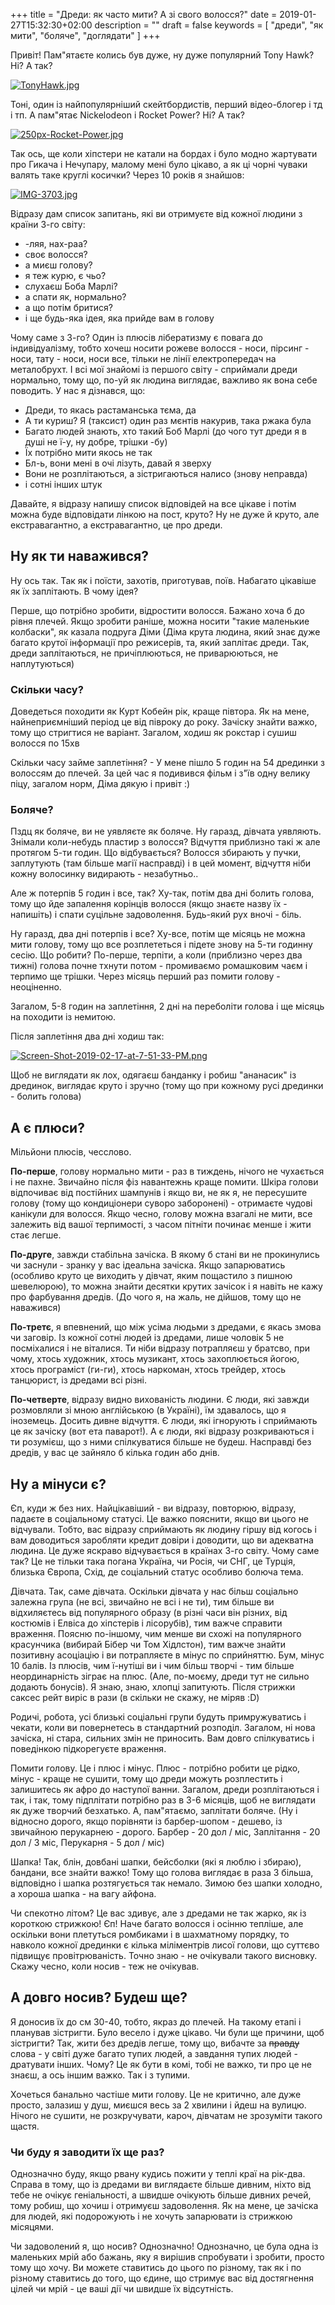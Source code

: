 +++
title = "Дреди: як часто мити? А зі свого волосся?"
date = 2019-01-27T15:32:30+02:00
description = ""
draft = false
keywords = [ "дреди", "як мити", "боляче", "доглядати" ]
+++

Привіт! Пам"ятаєте колись був дуже, ну дуже популярний Tony Hawk? Ні?
А так?

[![TonyHawk.jpg](https://i.postimg.cc/N0psqSVy/TonyHawk.jpg)](https://postimg.cc/xkNDLx9Y)

Тоні, один із найпопулярніший скейтбордистів, перший відео-блогер і тд і тп.
А пам"ятає Nickelodeon i Rocket Power? Ні? А так?

[![250px-Rocket-Power.jpg](https://i.postimg.cc/26D4Mqsj/250px-Rocket-Power.jpg)](https://postimg.cc/wtwysBxn)

Так ось, ще коли хіпстери не катали на бордах і було модно жартувати про Гикача і Нечупару, малому мені було цікаво,
а як ці чорні чуваки валять таке круглі косички? Через 10 років я знайшов:

[![IMG-3703.jpg](https://i.postimg.cc/Px5qCTZz/IMG-3703.jpg)](https://postimg.cc/cKPWjqFr)

Відразу дам список запитань, які ви отримуєте від кожної людини з країни 3-го світу:

- -ляя, нах-раа?
- своє волосся?
- а миєш голову?
- я теж курю, є чьо?
- слухаєш Боба Марлі?
- а спати як, нормально?
- а що потім бритися?
- і ще будь-яка ідея, яка прийде вам в голову

Чому саме з 3-го? 
Один із плюсів лібератизму є повага до індивідуалізму, тобто хочеш носити рожеве волосся - носи, пірсинг - носи, тату - носи,
носи все, тільки не лінії електропередач на металобрухт. І всі мої знайомі із першого світу - сприймали дреди нормально, тому що,
по-уй як людина виглядає, важливо як вона себе поводить. У нас я дізнався, що:

- Дреди, то якась растаманська тєма, да
- А ти куриш? Я (таксист) один раз мєнтів накурив, така ржака була
- Багато людей знають, хто такий Боб Марлі (до чого тут дреди я в душі не ї-у, ну добре, трішки -бу)
- Їх потрібно мити якось не так
- Бл-ь, вони мені в очі лізуть, давай я зверху
- Вони не розплітаються, а зістригаються налисо (знову неправда)
- і сотні інших штук

Давайте, я відразу напишу список відповідей на все цікаве і потім можна буде відповідати лінкою на пост, круто? Ну не дуже й круто, але екстравагантно, а екстравагантно, це про дреди.


## Ну як ти наважився?

Ну ось так. Так як і поїсти, захотів, приготував, поїв. Набагато цікавіше як їх заплітають.
В чому ідея?

Перше, що потрібно зробити, відростити волосся. Бажано хоча б до рівня плечей. Якщо зробити раніше, можна носити "такие маленькие колбаски",
як казала подруга Діми (Діма крута людина, який знає дуже багато крутої інформації про режисерів, та, який заплітає дреди. Так, дреди заплітаються, не причіплюються, не приварюються, не наплутуються)

### Скільки часу?

Доведеться походити як Курт Кобейн рік, краще півтора. Як на мене, найнеприємніший період це від півроку до року.
Зачіску знайти важко, тому що стригтися не варіант. Загалом, ходиш як рокстар і сушиш волосся по 15хв

Скільки часу займе заплетіння? - У мене пішло 5 годин на 54 дрединки з волоссям до плечей.
За цей час я подивився фільм і з"їв одну велику піцу, загалом норм, Діма дякую і привіт :)

### Боляче? 

Пздц як боляче, ви не уявляєте як боляче. Ну гаразд, дівчата уявляють. Знімали коли-небудь пластир з волосся? Відчуття приблизно такі ж але протягом 5-ти годин.
Що відбувається? Волосся збирають у пучки, заплутують (там більше магії насправді) і в цей момент, відчуття ніби кожну волосинку видирають - незабутньо..

Але ж потерпів 5 годин і все, так? Ху-так, потім два дні болить голова, тому що йде запалення корінців волосся (якщо знаєте назву їх - напишіть) і спати суцільне задоволення. Будь-який рух вночі - біль.

Ну гаразд, два дні потерпів і все? Ху-все, потім ще місяць не можна мити голову, тому що все розплететься і підете знову на 5-ти годинну сесію.
Що робити? По-перше, терпіти, а коли (приблизно через два тижні) голова почне тхнути потом - промиваємо ромашковим чаєм і терпимо ще трішки. 
Через місяць перший раз помити голову - неоціненно.

Загалом, 5-8 годин на заплетіння, 2 дні на переболіти голова і ще місяць на походити із немитою.

Після заплетіння два дні ходиш так:

[![Screen-Shot-2019-02-17-at-7-51-33-PM.png](https://i.postimg.cc/bNRZ0dH0/Screen-Shot-2019-02-17-at-7-51-33-PM.png)](https://postimg.cc/JGG7MrFt)

Щоб не виглядати як лох, одягаєш банданку і робиш "ананасик" із дрединок, виглядає круто і зручно (тому що при кожному русі дрединки - болить голова)

## А є плюси?

Мільйони плюсів, чесслово. 

**По-перше**, голову нормально мити - раз в тиждень, нічого не чухається і не пахне. Звичайно після фіз навантежнь краще помити.
Шкіра голови відпочиває від постійних шампунів і якщо ви, не як я, не пересушите голову (тому що кондиціонери суворо заборонені) - отримаєте чудові канікули для волосся.
Якщо чесно, голову можна взагалі не мити, все залежить від вашої терпимості, з часом пітніти починає менше і жити стає легше.

**По-друге**, завжди стабільна зачіска. В якому б стані ви не прокинулись чи заснули - зранку у вас ідеальна зачіска. 
Якщо запарюватись (особливо круто це виходить у дівчат, яким пощастило з пишною шевелюрою), то можна знайти десятки крутих зачісок і я навіть не кажу про фарбування дредів. (До чого я, на жаль, не дійшов, тому що не наважився)

**По-третє**, я впевнений, що між усіма людьми з дредами, є якась змова чи заговір. Із кожної сотні людей із дредами, лише чоловік 5 не посміхалися і не віталися.
Ти ніби відразу потрапляєш у братсво, при чому, хтось художник, хтось музикант, хтось захоплюється йогою, хтось програміст (ги-ги), хтось наркоман, хтось трейдер, хтось танцюрист, із дредами всі різні.


**По-четверте**, відразу видно вихованість людини. Є люди, які завжди розмовляли зі мною англійською (в Україні), їм здавалось, що я іноземець. Досить дивне відчуття.
Є люди, які ігнорують і сприймають це як зачіску (вот ета паварот!). А є люди, які відразу розкриваються і ти розумієш, що з ними спілкуватися більше не будеш. Насправді без дредів, у вас це зайняло б кілька годин або днів.

## Ну а мінуси є?

Єп, куди ж без них. Найцікавіший - ви відразу, повторюю, відразу, падаєте в соціальному статусі. Це важко пояснити, якщо ви цього не відчували.
Тобто, вас відразу сприймають як людину гіршу від когось і вам доводиться заробляти кредит довіри і доводити, що ви адекватна людина. Це дуже яскраво відчувається в країнах 3-го світу.
Чому саме так? Це не тільки така погана Україна, чи Росія, чи СНГ, це Турція, близька Європа, Схід, де соціальний статус особливо болюча тема. 

Дівчата. Так, саме дівчата. Оскільки дівчата у нас більш соціально залежна група (не всі, звичайно не всі і не ти), тим більше ви відхиляєтесь від популярного образу (в різні часи він різних, від костюмів і Елвіса до хіпстерів і лісорубів), тим важче справити враження.
Поясню по-іншому, чим менше ви схожі на популярного красунчика (вибирай Бібер чи Том Хідлстон), тим важче знайти позитивну асоціацію і ви потрапляєте в мінус по сприйняттю. Бум, мінус 10 балів.
Із плюсів, чим ї-нутіші ви і чим більш творчі - тим більше неординарність зіграє на плюс. (Але, по-моєму, дреди тут не сильно додають бонусів). Я знаю, знаю, хлопці запитують. Після стрижки саксес рейт виріс в рази (в скільки не скажу, не міряв :D)

Родичі, робота, усі близькі соціальні групи будуть примружуватись і чекати, коли ви повернетесь в стандартний розподіл. Загалом, ні нова зачіска, ні стара, сильних змін не приносить. Вам довго спілкуватись і поведінкою підкорегуєте враження.

Помити голову. Це і плюс і мінус. Плюс - потрібно робити це рідко, мінус - краще не сушити, тому що дреди можуть розплестить і залишитесь як афро до наступої ванни.
Загалом, дреди розплітаються і так, і так, тому підплітати потрібно раз в 3-6 місяців, щоб не виглядати як дуже творчий безхатько. А, пам"ятаємо, заплітати боляче. (Ну і відносно дорого, якщо порівняти із барбер-шопом - дешево, із звичайною перукарнею - дорого. Барбер - 20 дол / міс, Заплітання - 20 дол / 3 міс, Перукарня - 5 дол / міс)

Шапка! 
Так, блін, довбані шапки, бейсболки (які я люблю і збираю), бандани, все знайти важко! Тому що голова виглядає в раза 3 більша, відповідно і шапка розтягується так немало.
Зимою без шапки холодно, а хороша шапка - на вагу айфона.

Чи спекотно літом? Це вас здивує, але з дредами не так жарко, як із короткою стрижкою! Єп! 
Наче багато волосся і осінню тепліше, але оскільки вони плетуться ромбиками і в шахматному порядку, то навколо кожної дрединки є кілька міліментрів лисої голови, що суттєво підвищує провітрюваність. Точно знаю - не очікували такого висновку. Скажу чесно, коли носив - теж не очікував.

## А довго носив? Будеш ще?

Я доносив їх до см 30-40, тобто, якраз до плечей. На такому етапі і планував зістригти. Було весело і дуже цікаво. Чи були ще причини, щоб зістригти? Так, жити без дредів легше, тому що, вибачте за ~~правду~~
 слова - у світі дуже багато тупих людей, а завдання тупих людей - дратувати інших. Чому? Це як бути в комі, тобі не важко, ти про це не знаєш, а ось іншим важко. Так і з тупими.

Хочеться банально частіше мити голову. Це не критично, але дуже просто, залазиш у душ, миєшся весь за 2 хвилини і йдеш на вулицю. Нічого не сушити, не розкручувати, кароч, дівчатам не зрозуміти такого щастя.

### Чи буду я заводити їх ще раз?
Однозначно буду, якщо рвану кудись пожити у теплі краї на рік-два. Справа в тому, що із дредами ви виглядаєте більше дивним, ніхто від тебе не очікує геніальності, а швидше очікують більше дивних речей, тому робиш, що хочиш і отримуєш задоволення. Як на мене, це зачіска для людей, які подорожують і не хочуть запарювати із стрижкою місяцями.

Чи задоволений я, що носив? Однозначно! Однозначно, це була одна із маленьких мрій або бажань, яку я вирішив спробувати і зробити, просто тому що хочу. Ви можете ставитись до цього по різному, так як і по різному ставитись до того, що єдине, що стримує вас від достягнення цілей чи мрій - це ваші дії чи швидше їх відсутність.


